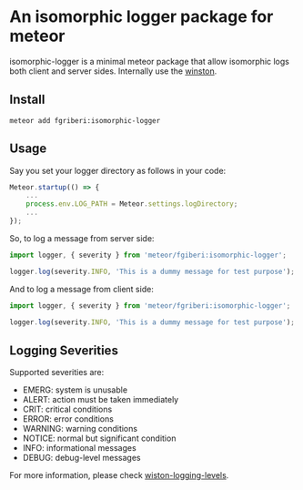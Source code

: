 # An isomorphic logger package for meteor

isomorphic-logger is a minimal meteor package that allow isomorphic logs both client and server sides. Internally use the [winston](https://github.com/winstonjs/winston#logging-with-metadata).

## Install

`meteor add fgriberi:isomorphic-logger`

## Usage

Say you set your logger directory as follows in your code:

```javascript
Meteor.startup(() => {
	...
	process.env.LOG_PATH = Meteor.settings.logDirectory;
	...
});
```

So, to log a message from server side:
```javascript
import logger, { severity } from 'meteor/fgiberi:isomorphic-logger';

logger.log(severity.INFO, 'This is a dummy message for test purpose');
```

And to log a message from client side:
```javascript
import logger, { severity } from 'meteor/fgriberi:isomorphic-logger';

logger.log(severity.INFO, 'This is a dummy message for test purpose');
```

## Logging Severities
Supported severities are:

* EMERG: system is unusable
* ALERT: action must be taken immediately
* CRIT: critical conditions
* ERROR: error conditions
* WARNING: warning conditions
* NOTICE: normal but significant condition
* INFO: informational messages
* DEBUG: debug-level messages

For more information, please check [wiston-logging-levels](https://github.com/winstonjs/winston#logging-levels).